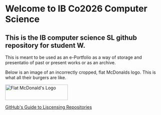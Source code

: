 # Welcome to IB Co2026 Computer Science
## This is the IB computer science SL github repository for student W. 

This is meant to be used as an e-Portfolio as a way of storage and presentatio of past or present works or as an archive. 



Below is an image of an incorrectly cropped, flat McDonalds logo. This is what all their burgers are like.

<img width="200" alt="Flat McDonald's Logo" height="50" src ="https://github.com/user-attachments/assets/28ae6ac9-6c01-4534-93fb-77d2e1caabe0">

[GitHub's Guide to Liscensing Repositories](https://docs.github.com/en/repositories/managing-your-repositorys-settings-and-features/customizing-your-repository/licensing-a-repository)
